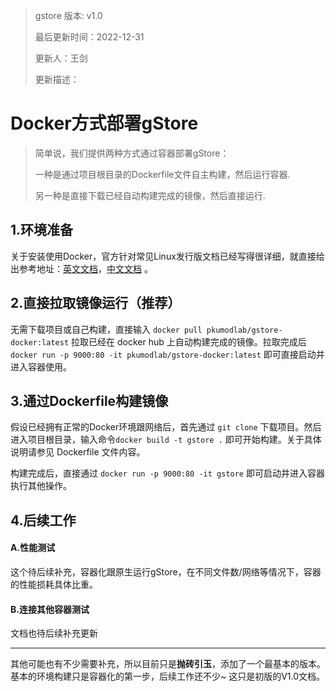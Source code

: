 > gstore 版本: v1.0
> 
> 最后更新时间：2022-12-31
> 
> 更新人：王剑
> 
> 更新描述：


# Docker方式部署gStore



> 简单说，我们提供两种方式通过容器部署gStore：
>
> 一种是通过项目根目录的Dockerfile文件自主构建，然后运行容器.
>
> 另一种是直接下载已经自动构建完成的镜像，然后直接运行.

## 1.环境准备

关于安装使用Docker，官方针对常见Linux发行版文档已经写得很详细，就直接给出参考地址：[英文文档](https://docs.docker.com/install/linux/docker-ce/ubuntu/)，[中文文档](https://docs.docker-cn.com/engine/installation/linux/docker-ce/centos/#%E5%85%88%E5%86%B3%E6%9D%A1%E4%BB%B6) 。

## 2.直接拉取镜像运行（推荐）

无需下载项目或自己构建，直接输入 `docker pull pkumodlab/gstore-docker:latest` 拉取已经在 docker hub 上自动构建完成的镜像。拉取完成后 `docker run -p 9000:80 -it pkumodlab/gstore-docker:latest` 即可直接启动并进入容器使用。


## 3.通过Dockerfile构建镜像

假设已经拥有正常的Docker环境跟网络后，首先通过 `git clone` 下载项目。然后进入项目根目录，输入命令`docker build -t gstore .` 即可开始构建。关于具体说明请参见 Dockerfile 文件内容。

构建完成后，直接通过 `docker run -p 9000:80 -it gstore` 即可启动并进入容器执行其他操作。


## 4.后续工作

#### A.性能测试

这个待后续补充，容器化跟原生运行gStore，在不同文件数/网络等情况下，容器的性能损耗具体比重。

#### B.连接其他容器测试

文档也待后续补充更新

---

其他可能也有不少需要补充，所以目前只是**抛砖引玉**，添加了一个最基本的版本。基本的环境构建只是容器化的第一步，后续工作还不少~  这只是初版的V1.0文档。
